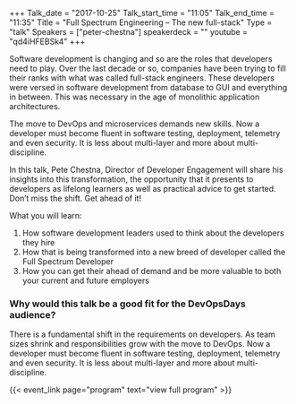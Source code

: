 +++
Talk_date = "2017-10-25"
Talk_start_time = "11:05"
Talk_end_time = "11:35"
Title = "Full Spectrum Engineering – The new full-stack"
Type = "talk"
Speakers = ["peter-chestna"]
speakerdeck = ""
youtube = "qd4iHFEBSk4"
+++

Software development is changing and so are the roles that developers need to play. Over the last decade or so, companies have been trying to fill their ranks with what was called full-stack engineers. These developers were versed in software development from database to GUI and everything in between. This was necessary in the age of monolithic application architectures.

The move to DevOps and microservices demands new skills. Now a developer must become fluent in software testing, deployment, telemetry and even security. It is less about multi-layer and more about multi-discipline.

In this talk, Pete Chestna, Director of Developer Engagement will share his insights into this transformation, the opportunity that it presents to developers as lifelong learners as well as practical advice to get started. Don’t miss the shift. Get ahead of it!

What you will learn:
1. How software development leaders used to think about the developers they hire
2. How that is being transformed into a new breed of developer called the Full Spectrum Developer
3. How you can get their ahead of demand and be more valuable to both your current and future employers

### Why would this talk be a good fit for the DevOpsDays audience?

There is a fundamental shift in the requirements on developers. As team sizes shrink and responsibilities grow with the move to DevOps. Now a developer must become fluent in software testing, deployment, telemetry and even security. It is less about multi-layer and more about multi-discipline.

{{< event_link page="program" text="view full program" >}}
